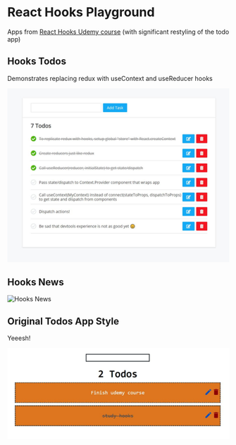 # React Hooks Playground

Apps from [React Hooks Udemy course](https://www.udemy.com/react-hooks) (with significant restyling of the todo app)

## Hooks Todos

Demonstrates replacing redux with useContext and useReducer hooks

![Hooks Redux Todo CRUD App](hookstodos.jpg)

## Hooks News

![Hooks News](hooksnews.jpg)

## Original Todos App Style

Yeeesh!

![Hooks todos fugly](oldtodosstyle.jpg)
